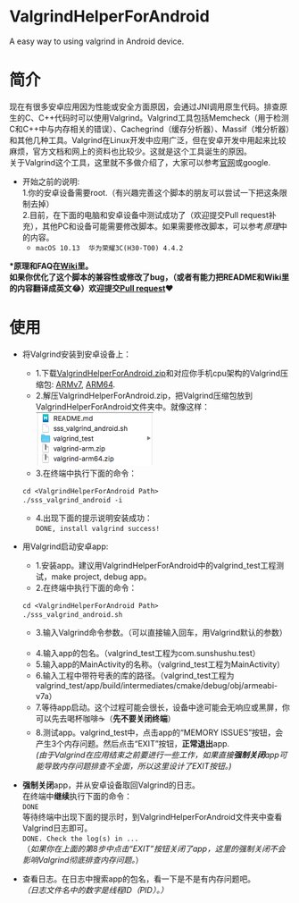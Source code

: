 # ValgrindHelperForAndroid
A easy way to using valgrind in Android device.  

# 简介
现在有很多安卓应用因为性能或安全方面原因，会通过JNI调用原生代码。排查原生的C、C++代码时可以使用Valgrind。Valgrind工具包括Memcheck（用于检测C和C++中与内存相关的错误）、Cachegrind（缓存分析器）、Massif（堆分析器）和其他几种工具。Valgrind在Linux开发中应用广泛，但在安卓开发中用起来比较麻烦，官方文档和网上的资料也比较少。这就是这个工具诞生的原因。  
关于Valgrind这个工具，这里就不多做介绍了，大家可以参考[官网](http://valgrind.org)或google.  
  
* 开始之前的说明:    
1.你的安卓设备需要root.（有兴趣完善这个脚本的朋友可以尝试一下把这条限制去掉）  
2.目前，在下面的电脑和安卓设备中测试成功了（欢迎提交Pull request补充），其他PC和设备可能需要修改脚本。如果需要修改脚本，可以参考*原理*中的内容。  
	- `macOS 10.13`    `华为荣耀3C(H30-T00) 4.4.2`

**\*原理和FAQ在[Wiki](https://github.com/sunShuShu/ValgrindHelperForAndroid/wiki)里。**  
**如果你优化了这个脚本的兼容性或修改了bug，（或者有能力把README和Wiki里的内容翻译成英文😂）欢迎提交[Pull request](https://github.com/sunShuShu/ValgrindHelperForAndroid/pulls)❤️**

# 使用
* 将Valgrind安装到安卓设备上：  
	- 1.下载[ValgrindHelperForAndroid.zip](https://github.com/sunShuShu/ValgrindHelperForAndroid/releases)和对应你手机cpu架构的Valgrind压缩包: 
	[ARMv7](https://github.com/sunShuShu/ValgrindForAndroid/raw/master/valgrind-arm.zip), 
	[ARM64](https://github.com/sunShuShu/ValgrindForAndroid/raw/master/valgrind-arm64.zip).  
	- 2.解压ValgrindHelperForAndroid.zip，把Valgrind压缩包放到ValgrindHelperForAndroid文件夹中。就像这样：  
	![](readme_attachment.png)  
	- 3.在终端中执行下面的命令：  
	```
	cd <ValgrindHelperForAndroid Path>  
	./sss_valgrind_android -i
	```
	- 4.出现下面的提示说明安装成功：  
	```DONE, install valgrind success!```
	
* 用Valgrind启动安卓app:  
	- 1.安装app。建议用ValgrindHelperForAndroid中的valgrind\_test工程测试，make project, debug app。  
	- 2.在终端中执行下面的命令： 
	```
	cd <ValgrindHelperForAndroid Path>
	./sss_valgrind_android.sh
	```  
	- 3.输入Valgrind命令参数。（可以直接输入回车，用Valgrind默认的参数）  
	- 4.输入app的包名。（valgrind\_test工程为com.sunshushu.test）  
	- 5.输入app的MainActivity的名称。（valgrind\_test工程为MainActivity）  
	- 6.输入工程中带符号表的库的路径。（valgrind\_test工程为valgrind_test/app/build/intermediates/cmake/debug/obj/armeabi-v7a）  
	- 7.等待app启动。这个过程可能会很长，设备中途可能会无响应或黑屏，你可以先去喝杯咖啡☕️（**先不要关闭终端**）  
	- 8.测试app。valgrind_test中，点击app的“MEMORY ISSUES”按钮，会产生3个内存问题。然后点击“EXIT”按钮，**正常退出**app.  
	*(由于Valgrind在应用结束之前要进行一些工作，如果直接**强制关闭**app可能导致内存问题排查不全面，所以这里设计了EXIT按钮。)*
* **强制关闭**app，并从安卓设备取回Valgrind的日志。  
在终端中**继续**执行下面的命令：  
`DONE`  
等待终端中出现下面的提示时，到ValgrindHelperForAndroid文件夹中查看Valgrind日志即可。  
`DONE. Check the log(s) in ...`  
（*如果你在上面的第8步中点击“EXIT”按钮关闭了app，这里的强制关闭不会影响Valgrind彻底排查内存问题。*）   
* 查看日志。在日志中搜索app的包名，看一下是不是有内存问题吧。  
*（日志文件名中的数字是线程ID（PID）。）*
